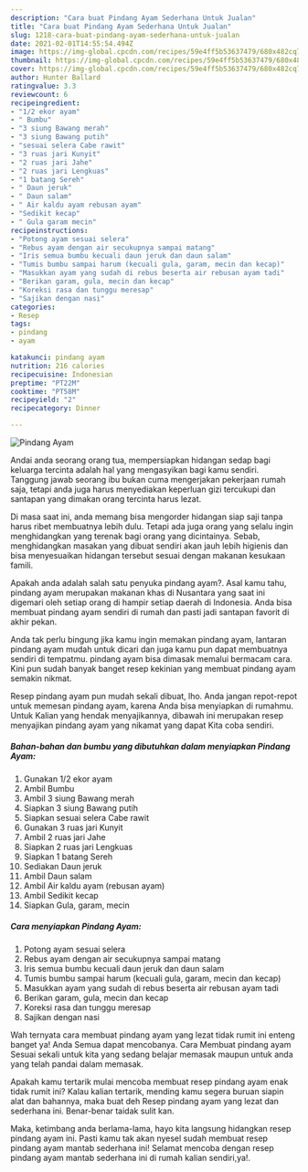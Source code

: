 ```yaml
---
description: "Cara buat Pindang Ayam Sederhana Untuk Jualan"
title: "Cara buat Pindang Ayam Sederhana Untuk Jualan"
slug: 1218-cara-buat-pindang-ayam-sederhana-untuk-jualan
date: 2021-02-01T14:55:54.494Z
image: https://img-global.cpcdn.com/recipes/59e4ff5b53637479/680x482cq70/pindang-ayam-foto-resep-utama.jpg
thumbnail: https://img-global.cpcdn.com/recipes/59e4ff5b53637479/680x482cq70/pindang-ayam-foto-resep-utama.jpg
cover: https://img-global.cpcdn.com/recipes/59e4ff5b53637479/680x482cq70/pindang-ayam-foto-resep-utama.jpg
author: Hunter Ballard
ratingvalue: 3.3
reviewcount: 6
recipeingredient:
- "1/2 ekor ayam"
- " Bumbu"
- "3 siung Bawang merah"
- "3 siung Bawang putih"
- "sesuai selera Cabe rawit"
- "3 ruas jari Kunyit"
- "2 ruas jari Jahe"
- "2 ruas jari Lengkuas"
- "1 batang Sereh"
- " Daun jeruk"
- " Daun salam"
- " Air kaldu ayam rebusan ayam"
- "Sedikit kecap"
- " Gula garam mecin"
recipeinstructions:
- "Potong ayam sesuai selera"
- "Rebus ayam dengan air secukupnya sampai matang"
- "Iris semua bumbu kecuali daun jeruk dan daun salam"
- "Tumis bumbu sampai harum (kecuali gula, garam, mecin dan kecap)"
- "Masukkan ayam yang sudah di rebus beserta air rebusan ayam tadi"
- "Berikan garam, gula, mecin dan kecap"
- "Koreksi rasa dan tunggu meresap"
- "Sajikan dengan nasi"
categories:
- Resep
tags:
- pindang
- ayam

katakunci: pindang ayam 
nutrition: 216 calories
recipecuisine: Indonesian
preptime: "PT22M"
cooktime: "PT58M"
recipeyield: "2"
recipecategory: Dinner

---
```



![Pindang Ayam](https://img-global.cpcdn.com/recipes/59e4ff5b53637479/680x482cq70/pindang-ayam-foto-resep-utama.jpg)

Andai anda seorang orang tua, mempersiapkan hidangan sedap bagi keluarga tercinta adalah hal yang mengasyikan bagi kamu sendiri. Tanggung jawab seorang ibu bukan cuma mengerjakan pekerjaan rumah saja, tetapi anda juga harus menyediakan keperluan gizi tercukupi dan santapan yang dimakan orang tercinta harus lezat.

Di masa  saat ini, anda memang bisa mengorder hidangan siap saji tanpa harus ribet membuatnya lebih dulu. Tetapi ada juga orang yang selalu ingin menghidangkan yang terenak bagi orang yang dicintainya. Sebab, menghidangkan masakan yang dibuat sendiri akan jauh lebih higienis dan bisa menyesuaikan hidangan tersebut sesuai dengan makanan kesukaan famili. 



Apakah anda adalah salah satu penyuka pindang ayam?. Asal kamu tahu, pindang ayam merupakan makanan khas di Nusantara yang saat ini digemari oleh setiap orang di hampir setiap daerah di Indonesia. Anda bisa membuat pindang ayam sendiri di rumah dan pasti jadi santapan favorit di akhir pekan.

Anda tak perlu bingung jika kamu ingin memakan pindang ayam, lantaran pindang ayam mudah untuk dicari dan juga kamu pun dapat membuatnya sendiri di tempatmu. pindang ayam bisa dimasak memalui bermacam cara. Kini pun sudah banyak banget resep kekinian yang membuat pindang ayam semakin nikmat.

Resep pindang ayam pun mudah sekali dibuat, lho. Anda jangan repot-repot untuk memesan pindang ayam, karena Anda bisa menyiapkan di rumahmu. Untuk Kalian yang hendak menyajikannya, dibawah ini merupakan resep menyajikan pindang ayam yang nikamat yang dapat Kita coba sendiri.

<!--inarticleads1-->

##### Bahan-bahan dan bumbu yang dibutuhkan dalam menyiapkan Pindang Ayam:

1. Gunakan 1/2 ekor ayam
1. Ambil  Bumbu
1. Ambil 3 siung Bawang merah
1. Siapkan 3 siung Bawang putih
1. Siapkan sesuai selera Cabe rawit
1. Gunakan 3 ruas jari Kunyit
1. Ambil 2 ruas jari Jahe
1. Siapkan 2 ruas jari Lengkuas
1. Siapkan 1 batang Sereh
1. Sediakan  Daun jeruk
1. Ambil  Daun salam
1. Ambil  Air kaldu ayam (rebusan ayam)
1. Ambil Sedikit kecap
1. Siapkan  Gula, garam, mecin




<!--inarticleads2-->

##### Cara menyiapkan Pindang Ayam:

1. Potong ayam sesuai selera
1. Rebus ayam dengan air secukupnya sampai matang
1. Iris semua bumbu kecuali daun jeruk dan daun salam
1. Tumis bumbu sampai harum (kecuali gula, garam, mecin dan kecap)
1. Masukkan ayam yang sudah di rebus beserta air rebusan ayam tadi
1. Berikan garam, gula, mecin dan kecap
1. Koreksi rasa dan tunggu meresap
1. Sajikan dengan nasi




Wah ternyata cara membuat pindang ayam yang lezat tidak rumit ini enteng banget ya! Anda Semua dapat mencobanya. Cara Membuat pindang ayam Sesuai sekali untuk kita yang sedang belajar memasak maupun untuk anda yang telah pandai dalam memasak.

Apakah kamu tertarik mulai mencoba membuat resep pindang ayam enak tidak rumit ini? Kalau kalian tertarik, mending kamu segera buruan siapin alat dan bahannya, maka buat deh Resep pindang ayam yang lezat dan sederhana ini. Benar-benar taidak sulit kan. 

Maka, ketimbang anda berlama-lama, hayo kita langsung hidangkan resep pindang ayam ini. Pasti kamu tak akan nyesel sudah membuat resep pindang ayam mantab sederhana ini! Selamat mencoba dengan resep pindang ayam mantab sederhana ini di rumah kalian sendiri,ya!.

